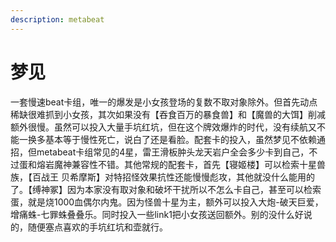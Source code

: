 ```yaml
---
description: metabeat
---
```


# 梦见

一套慢速beat卡组，唯一的爆发是小女孩登场的复数不取对象除外。但首先动点稀缺很难抓到小女孩，其次如果没有【吞食百万的暴食兽】和【魔兽的大饵】削减额外很慢。虽然可以投入大量手坑红坑，但在这个牌效爆炸的时代，没有续航又不能一换多基本等于慢性死亡，说白了还是看脸。配套卡的投入，虽然梦见不依赖通招，但metabeat卡组常见的4星，雷王滑板肿头龙天岩户全会多少卡到自己，不过蛋和熔岩魔神兼容性不错。其他常规的配套卡，首先【寝姬楼】可以检索十星兽族，【百战王 贝希摩斯】对特招怪效果抗性还能慢慢彪攻，其他就没什么能用的了。【缚神冢】因为本家没有取对象和破坏干扰所以不怎么卡自己，甚至可以检索蛋，就是烧1000血偶尔内鬼。因为怪兽十星为主，额外可以投入大炮-破天巨爱，增痛蛛-七罪蛛叠叠乐。同时投入一些link1把小女孩送回额外。别的没什么好说的，随便塞点喜欢的手坑红坑和壶就行。
